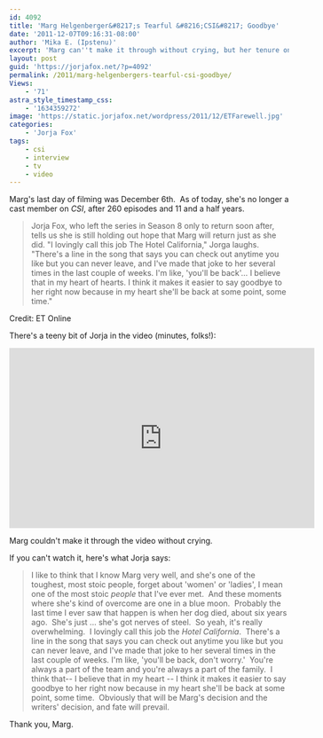 ```yaml
---
id: 4092
title: 'Marg Helgenberger&#8217;s Tearful &#8216;CSI&#8217; Goodbye'
date: '2011-12-07T09:16:31-08:00'
author: 'Mika E. (Ipstenu)'
excerpt: 'Marg can''t make it through without crying, but her tenure on CSI has come to an end.'
layout: post
guid: 'https://jorjafox.net/?p=4092'
permalink: /2011/marg-helgenbergers-tearful-csi-goodbye/
Views:
    - '71'
astra_style_timestamp_css:
    - '1634359272'
image: 'https://static.jorjafox.net/wordpress/2011/12/ETFarewell.jpg'
categories:
    - 'Jorja Fox'
tags:
    - csi
    - interview
    - tv
    - video
---
```


Marg's last day of filming was December 6th.  As of today, she's no longer a cast member on <em>CSI</em>, after 260 episodes and 11 and a half years.
<blockquote>Jorja Fox, who left the series in Season 8 only to return soon after, tells us she is still holding out hope that Marg will return just as she did. "I lovingly call this job The Hotel California," Jorga laughs. "There's a line in the song that says you can check out anytime you like but you can never leave, and I've made that joke to her several times in the last couple of weeks. I'm like, 'you'll be back'… I believe that in my heart of hearts. I think it makes it easier to say goodbye to her right now because in my heart she'll be back at some point, some time."</blockquote>
Credit: ET Online

There's a teeny bit of Jorja in the video (minutes, folks!):
<iframe style="border: 0px none;" src="http://www.etonline.com/media/flash/coincident/popOutPlayer.html?media=http://www.etonline.com/tv/116552_Marg_Helgenberger_s_Films_Final_Episode_of_CSI/embed.ctv" width="550" height="325"></iframe>

Marg couldn't make it through the video without crying.

If you can't watch it, here's what Jorja says:
<blockquote>I like to think that I know Marg very well, and she's one of the toughest, most stoic people, forget about 'women' or 'ladies', I mean one of the most stoic <em>people</em> that I've ever met.  And these moments where she's kind of overcome are one in a blue moon.  Probably the last time I ever saw that happen is when her dog died, about six years ago.  She's just ... she's got nerves of steel.  So yeah, it's really overwhelming.  I lovingly call this job the <em>Hotel California</em>.  There's a line in the song that says you can check out anytime you like but you can never leave, and I've made that joke to her several times in the last couple of weeks. I'm like, 'you'll be back, don't worry.'  You're always a part of the team and you're always a part of the family.  I think that-- I believe that in my heart -- I think it makes it easier to say goodbye to her right now because in my heart she'll be back at some point, some time.  Obviously that will be Marg's decision and the writers' decision, and fate will prevail.</blockquote>
Thank you, Marg.